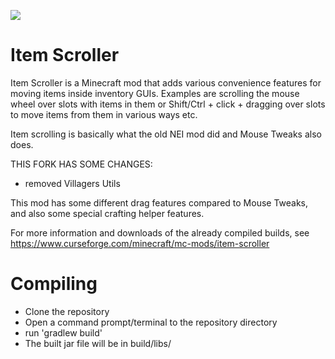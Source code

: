 [![](https://jitpack.io/v/sakura-ryoko/itemscroller.svg)](https://jitpack.io/#sakura-ryoko/itemscroller)

Item Scroller
==============
Item Scroller is a Minecraft mod that adds various convenience features for moving items
inside inventory GUIs. Examples are scrolling the mouse wheel over slots with items in them
or Shift/Ctrl + click + dragging over slots to move items from them in various ways etc.

Item scrolling is basically what the old NEI mod did and Mouse Tweaks also does.

THIS FORK HAS SOME CHANGES:
- removed Villagers Utils

This mod has some different drag features compared to Mouse Tweaks, and also some special crafting helper features.

For more information and downloads of the already compiled builds,
see https://www.curseforge.com/minecraft/mc-mods/item-scroller

Compiling
=========
* Clone the repository
* Open a command prompt/terminal to the repository directory
* run 'gradlew build'
* The built jar file will be in build/libs/
